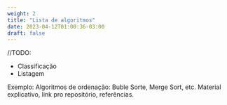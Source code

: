 ```yaml
---
weight: 2
title: "Lista de algoritmos"
date: 2023-04-12T01:00:36-03:00
draft: false
---
```


//TODO:
* Classificação
* Listagem

Exemplo: Algoritmos de ordenação: Buble Sorte, Merge Sort, etc. Material explicativo, link pro repositório, referências.